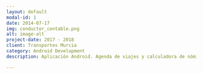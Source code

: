 ```yaml
---
layout: default
modal-id: 1
date: 2014-07-17
img: conductor_contable.png
alt: image-alt
project-date: 2017 - 2018
client: Transportes Murcia
category: Android Development
description: Aplicación Android. Agenda de viajes y calculadora de nómina para conductores de camión y aplicando convenio de la Región de Murcia <a href="https://play.google.com/store/apps/details?id=es.campito.www&hl=ca">Conductor Contable Murcia</a>. Gratuita con el código liberado en mi cuenta de GitHub.

---
```

